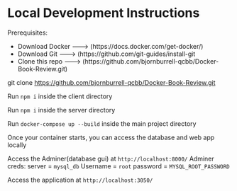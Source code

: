 # Local Development Instructions
Prerequisites:

<ul>
  <li>Download Docker ---> (https://docs.docker.com/get-docker/)</li>
  <li>Download Git    ---> (https://github.com/git-guides/install-git</li>
  <li>Clone this repo ---> (https://github.com/bjornburrell-qcbb/Docker-Book-Review.git) </li>
</ul>

git clone https://github.com/bjornburrell-qcbb/Docker-Book-Review.git

Run `npm i` inside the client directory

Run `npm i` inside the server directory

Run `docker-compose up --build` inside the main project directory

Once your container starts, you can access the database and web app locally

Access the Adminer(database gui) at `http://localhost:8000/`
Adminer creds: server = `mysql_db`  Username = `root`  password = `MYSQL_ROOT_PASSWORD`

Access the application at `http://localhost:3050/` 
